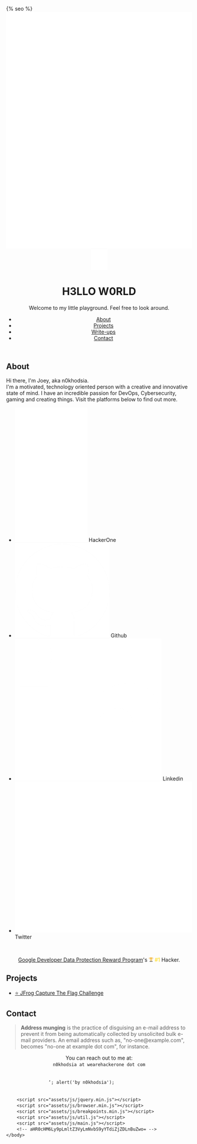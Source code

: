 <!DOCTYPE HTML>
<html>
  <head>
{% seo %} 
    <title>Joey Naor // n0khodsia</title>
		<meta charset="utf-8" />
		<meta name="viewport" content="width=device-width, initial-scale=1, user-scalable=no" />
		<meta name="description" content="Joey Naor">
		<meta property='og:title' content='Joey Naor'/>
		<meta property='og:image' content='images/bg.jpg'/>
		<meta property='og:description' content='Joey Naor'/>
		<meta property='og:url' content='https://joeynaor.github.io'/>
		<link rel="stylesheet" href="assets/css/main.css" />
		<link rel="stylesheet" href="https://use.fontawesome.com/releases/v5.6.3/css/all.css" integrity="sha384-UHRtZLI+pbxtHCWp1t77Bi1L4ZtiqrqD80Kn4Z8NTSRyMA2Fd33n5dQ8lWUE00s/" crossorigin="anonymous">
		<link rel="icon" type="image/jpg" href="images/bg.jpg">
		<noscript><link rel="stylesheet" href="assets/css/noscript.css" /></noscript>
	</head>
	<body class="is-preload">
		<img class="logo-h1" src="images/hacker.png">
		<div id="wrapper">
			<header id="header">
				<div class="logo">
					<img src="images/hacker.png" height="55" width="45">
				</div>
				<div class="content">
					<div class="inner">
						<h1>H3LLO W0RLD</h1>
						<p>Welcome to my little playground. Feel free to look around.</p>
					</div>
				</div>
				<nav>
					<ul>
						<li><a href="#about">About</a></li>
						<li><a href="#projects">Projects</a></li>
						<li><a href="/writeups" target="_blank">Write-ups</a></li>
						<li><a href="#contact">Contact</a></li>
					</ul>
				</nav>
			</header>
			<div id="main">
				<article id="about">
					<h2 class="major">About</h2>
					<p>Hi there, I'm Joey, aka n0khodsia.<br>
						I'm a motivated, technology oriented person with a creative and innovative state of mind.
            I have an incredible passion for DevOps, Cybersecurity, gaming and creating things.
            Visit the platforms below to find out more.
					</p>
					<div class="buttons">
				    <ul>
			        <li>
		           <a class="button-h1" href="https://hackerone.com/n0khodsia" target="_blank"></a>
		           <img class="logo-h1" src="images/h1-small.png">
		           <span>HackerOne</span>
			        </li>
							<li>
								<a class="button-github" href="https://github.com/joeynaor" target="_blank"></a>
								<img class="logo-github" src="images/github-small.png">
								<span>Github</span>
							</li>
							<li>
								<a class="button-linked" href="https://www.linkedin.com/in/n0khodsia/" target="_blank"></a>
								<img class="logo-linked" src="images/linked-small.png">
								<span>Linkedin</span>
						 </li>
							<li>
								<a class="button-twitter" href="https://twitter.com/n0khodsia" target="_blank"></a>
								<img class="logo-twitter" src="images/twitter-small.png">
								<span>Twitter</span>
						 </li>
				    </ul>
					</div>
					<br/>
					<p align="center">
					<a href="https://hackerone.com/ddp_reward_program" target="_blank">Google Developer Data Protection Reward Program</a>'s
					<img src="images/cup.png" width="12" height="12">
					<font color=gold>#1</font> Hacker.
					</p>
				</article>
				<article id="projects">
					<h2 class="major">Projects</h2>
					<ul>
						<li><a href="https://joeynaor.github.io/writeups/jctf.html" target="_blank">⭐ JFrog Capture The Flag Challenge</a></li>
					</ul>
				</article>
				<article id="contact">
					<h2 class="major">Contact</h2>
					<blockquote>
						<b>Address munging</b> is the practice of disguising an e-mail address to prevent it from being
						automatically collected by unsolicited bulk e-mail providers.
						An email address such as, "no-one@example.com", becomes "no-one at example dot com", for instance.
						</blockquote>
					  <p align="center">You can reach out to me at:<br/>
					   <code>n0khodsia at wearehackerone dot com</code>
            </p>
				</article>
			</div>
			<footer id="footer">
				<code>
				‘; alert('by n0khodsia');
				</code>
			</footer>
		</div>
		<div id="bg"></div>

		<script src="assets/js/jquery.min.js"></script>
		<script src="assets/js/browser.min.js"></script>
		<script src="assets/js/breakpoints.min.js"></script>
		<script src="assets/js/util.js"></script>
		<script src="assets/js/main.js"></script>
		<!-- aHR0cHM6Ly9pLmltZ3VyLmNvbS9yYTdiZjZDLnBuZwo= -->
	</body>
</html>
